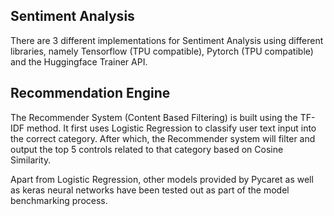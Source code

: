 ## Sentiment Analysis

There are 3 different implementations for Sentiment Analysis using different libraries, namely Tensorflow (TPU compatible), Pytorch (TPU compatible) and the Huggingface Trainer API.

## Recommendation Engine

The Recommender System (Content Based Filtering) is built using the TF-IDF method. It first uses Logistic Regression to classify user text input into the correct category. After which, the Recommender system will filter and output the top 5 controls related to that category based on Cosine Similarity.

Apart from Logistic Regression, other models provided by Pycaret as well as keras neural networks have been tested out as part of the model benchmarking process.
